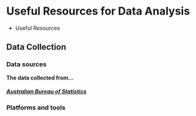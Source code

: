 # Useful Resources for Data Analysis
- Useful Resources

## Data Collection
### Data sources
**The data collected from...**
##### [Australian Bureau of Statistics](https://www.abs.gov.au/statistics/economy/price-indexes-and-inflation/consumer-price-index-australia/sep-quarter-2022)
### Platforms and tools